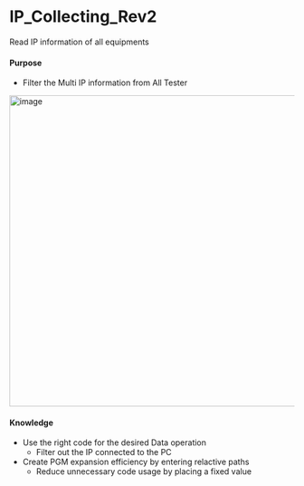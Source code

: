 # IP_Collecting_Rev2
Read IP information of all equipments

#### Purpose
-  Filter the Multi IP information from All Tester
<img width="549" alt="image" src="https://github.com/user-attachments/assets/0fed8795-7460-4df4-a25e-a1f613c23398">

#### Knowledge
- Use the right code for the desired Data operation 
  -  Filter out the IP connected to the PC
- Create PGM expansion efficiency by entering relactive paths
  - Reduce unnecessary code usage by placing a fixed value
